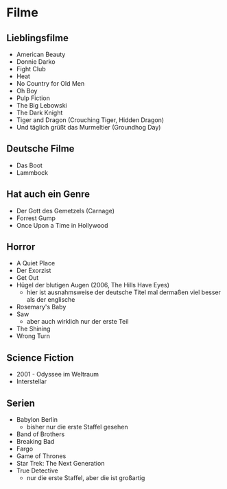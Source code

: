 # Filme
## Lieblingsfilme
- American Beauty
- Donnie Darko
- Fight Club
- Heat
- No Country for Old Men
- Oh Boy
- Pulp Fiction
- The Big Lebowski
- The Dark Knight
- Tiger and Dragon (Crouching Tiger, Hidden Dragon)
- Und täglich grüßt das Murmeltier (Groundhog Day)

## Deutsche Filme
- Das Boot
- Lammbock

## Hat auch ein Genre
- Der Gott des Gemetzels (Carnage)
- Forrest Gump
- Once Upon a Time in Hollywood

## Horror
- A Quiet Place
- Der Exorzist
- Get Out
- Hügel der blutigen Augen (2006, The Hills Have Eyes)
  - hier ist ausnahmsweise der deutsche Titel mal dermaßen viel besser als der
    englische
- Rosemary's Baby
- Saw
  - aber auch wirklich nur der erste Teil
- The Shining
- Wrong Turn

## Science Fiction
- 2001 - Odyssee im Weltraum
- Interstellar

## Serien
- Babylon Berlin
  - bisher nur die erste Staffel gesehen
- Band of Brothers
- Breaking Bad
- Fargo
- Game of Thrones
- Star Trek: The Next Generation
- True Detective
  - nur die erste Staffel, aber die ist großartig
